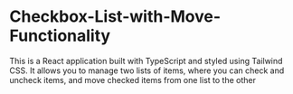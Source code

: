 # Checkbox-List-with-Move-Functionality
This is a React application built with TypeScript and styled using Tailwind CSS. It allows you to manage two lists of items, where you can check and uncheck items, and move checked items from one list to the other
